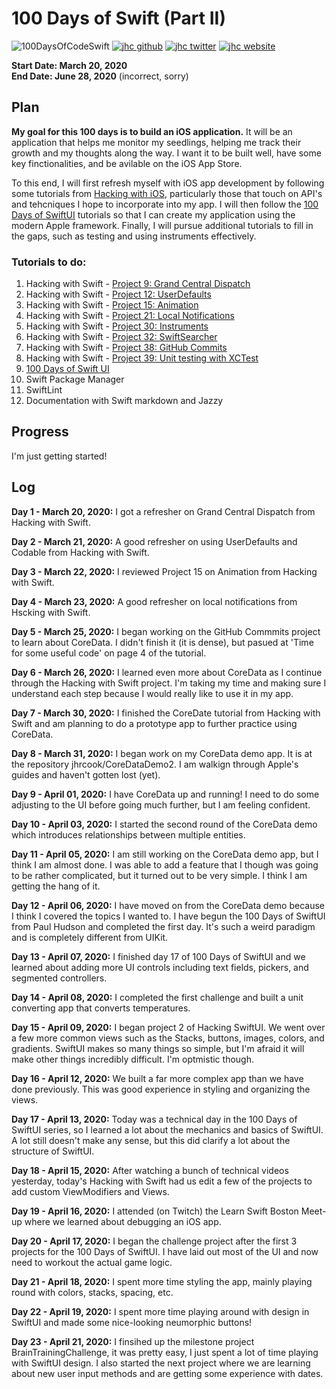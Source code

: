 # 100 Days of Swift (Part II)

![100DaysOfCodeSwift](https://img.shields.io/badge/100DaysOfCode-Swift-FA7343.svg?style=flat&logo=swift)
[![jhc github](https://img.shields.io/badge/GitHub-jhrcook-lightgrey.svg?style=flat&logo=github)](https://github.com/jhrcook)
[![jhc twitter](https://img.shields.io/badge/Twitter-@JoshDoesA-00aced.svg?style=flat&logo=twitter)](https://twitter.com/JoshDoesa)
[![jhc website](https://img.shields.io/badge/Website-Joshua_Cook-5087B2.svg?style=flat&logo=telegram)](https://joshuacook.netlify.com)

**Start Date: March 20, 2020  
End Date: June 28, 2020** (incorrect, sorry)


## Plan

**My goal for this 100 days is to build an iOS application.**
It will be an application that helps me monitor my seedlings, helping me track their growth and my thoughts along the way.
I want it to be built well, have some key finctionalities, and be avilable on the iOS App Store.

To this end, I will first refresh myself with iOS app development by following some tutorials from [Hacking with iOS](https://www.hackingwithswift.com/read), particularly those that touch on API's and tehcniques I hope to incorporate into my app.
I will then follow the [100 Days of SwiftUI](https://www.hackingwithswift.com/100/swiftui) tutorials so that I can create my application using the modern Apple framework.
Finally, I will pursue additional tutorials to fill in the gaps, such as testing and using instruments effectively.


### Tutorials to do:

1. Hacking with Swift - [Project 9: Grand Central Dispatch](https://www.hackingwithswift.com/read/9/overview)
2. Hacking with Swift - [Project 12: UserDefaults](https://www.hackingwithswift.com/read/12/overview)
3. Hacking with Swift - [Project 15: Animation](https://www.hackingwithswift.com/read/15/overview)
4. Hacking with Swift - [Project 21: Local Notifications](https://www.hackingwithswift.com/read/21/overview)
5. Hacking with Swift - [Project 30: Instruments](https://www.hackingwithswift.com/read/30/overview)
6. Hacking with Swift - [Project 32: SwiftSearcher](https://www.hackingwithswift.com/read/32/overview)
7. Hacking with Swift - [Project 38: GitHub Commits](https://www.hackingwithswift.com/read/38/overview)
8. Hacking with Swift - [Project 39: Unit testing with XCTest](https://www.hackingwithswift.com/read/39/overview)
9. [100 Days of Swift UI](https://www.hackingwithswift.com/100/swiftui)
10. Swift Package Manager
11. SwiftLint
12. Documentation with Swift markdown and Jazzy


## Progress

I'm just getting started!


## Log


**Day 1 - March 20, 2020:**
I got a refresher on Grand Central Dispatch from Hacking with Swift.

**Day 2 - March 21, 2020:**
A good refresher on using UserDefaults and Codable from Hacking with Swift.

**Day 3 - March 22, 2020:**
I reviewed Project 15 on Animation from Hacking with Swift.

**Day 4 - March 23, 2020:**
A good refresher on local notifications from Hscking with Swift.

**Day 5 - March 25, 2020:**
I began working on the GitHub Commmits project to learn about CoreData.
I didn't finish it (it is dense), but pasued at 'Time for some useful code' on page 4 of the tutorial.

**Day 6 - March 26, 2020:**
I learned even more about CoreData as I continue through the Hacking with Swift project.
I'm taking my time and making sure I understand each step because I would really like to use it in my app.

**Day 7 - March 30, 2020:**
I finished the CoreDate tutorial from Hacking with Swift and am planning to do a prototype app to further practice using CoreData.

**Day 8 - March 31, 2020:**
I began work on my CoreData demo app.
It is at the repository jhrcook/CoreDataDemo2.
I am walkign through Apple's guides and haven't gotten lost (yet).

**Day 9 - April 01, 2020:**
I have CoreData up and running! I need to do some adjusting to the UI before going much further, but I am feeling confident.

**Day 10 - April 03, 2020:**
I started the second round of the CoreData demo which introduces relationships between multiple entities.

**Day 11 - April 05, 2020:**
I am still working on the CoreData demo app, but I think I am almost done.
I was able to add a feature that I though was going to be rather complicated, but it turned out to be very simple.
I think I am getting the hang of it.

**Day 12 - April 06, 2020:**
I have moved on from the CoreData demo because I think I covered the topics I wanted to.
I have begun the 100 Days of SwiftUI from Paul Hudson and completed the first day.
It's such a weird paradigm and is completely different from UIKit.

**Day 13 - April 07, 2020:**
I finished day 17 of 100 Days of SwiftUI and we learned about adding more UI controls including text fields, pickers, and segmented controllers.

**Day 14 - April 08, 2020:**
I completed the first challenge and built a unit converting app that converts temperatures.

**Day 15 - April 09, 2020:**
I began project 2 of Hacking SwiftUI.
We went over a few more common views such as the Stacks, buttons, images, colors, and gradients.
SwiftUI makes so many things so simple, but I'm afraid it will make other things incredibly difficult.
I'm optmistic though.

**Day 16 - April 12, 2020:**
We built a far more complex app than we have done previously.
This was good experience in styling and organizing the  views.

**Day 17 - April 13, 2020:**
Today was a technical day in the 100 Days of SwiftUI series, so I learned a lot about the mechanics and basics of SwiftUI.
A lot still doesn't make any sense, but this did clarify a lot about the structure of SwiftUI.

**Day 18 - April 15, 2020:**
After watching a bunch of technical videos yesterday, today's Hacking with Swift had us edit a few of the projects to add custom ViewModifiers and Views.

**Day 19 - April 16, 2020:**
I attended (on Twitch) the Learn Swift Boston Meet-up where we learned about debugging an iOS app.

**Day 20 - April 17, 2020:**
I began the challenge project after the first 3 projects for the 100 Days of SwiftUI.
I have laid out most of the UI and now need to workout the actual game logic.

**Day 21 - April 18, 2020:**
I spent more time styling the app, mainly playing round with colors, stacks, spacing, etc.

**Day 22 - April 19, 2020:**
I spent more time playing around with design in SwiftUI and made some nice-looking neumorphic buttons!

**Day 23 - April 21, 2020:**
I finsihed up the milestone project BrainTrainingChallenge, it was pretty easy, I just spent a lot of time playing with SwiftUI design.
I also started the next project where we are learning about new user input methods and are getting some experience with dates.
